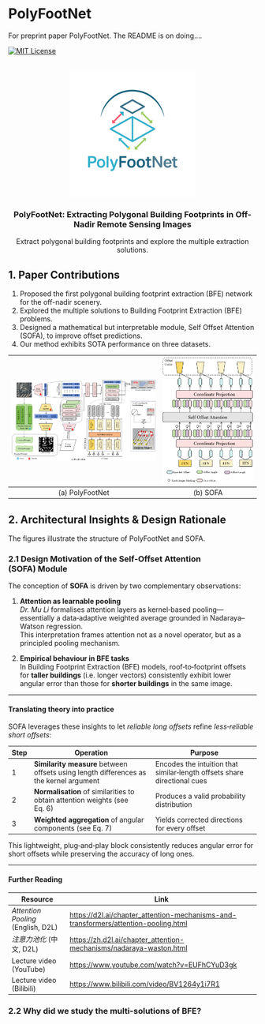 # PolyFootNet
For preprint paper PolyFootNet. The README is on doing....
<a name="readme-top"></a>
<!--
*** Thanks for checking out the Best-README-Template. If you have a suggestion
*** that would make this better, please fork the repo and create a pull request
*** or simply open an issue with the tag "enhancement".
*** Don't forget to give the project a star!
*** Thanks again! Now go create something AMAZING! :D
-->


<!-- PROJECT SHIELDS -->
<!--
*** I'm using markdown "reference style" links for readability.
*** Reference links are enclosed in brackets [ ] instead of parentheses ( ).
*** See the bottom of this document for the declaration of the reference variables
*** for contributors-url, forks-url, etc. This is an optional, concise syntax you may use.
*** https://www.markdownguide.org/basic-syntax/#reference-style-links
-->
<!-- [![Contributors][contributors-shield]][contributors-url] -->

[![MIT License][license-shield]][license-url]



<!-- PROJECT LOGO -->
<br />
<div align="center">
  <a href="https://github.com">
    <img src="icons/icon_polyfootnet.png" alt="Logo" width="256" height="256">
  </a>

  <h3 align="center">PolyFootNet: Extracting Polygonal Building
Footprints in Off-Nadir Remote Sensing Images</h3>

  <p align="center">
    Extract polygonal building footprints and explore the multiple extraction solutions.
  </p>
</div>

## 1. Paper Contributions
1. Proposed the first polygonal building footprint extraction (BFE) network for the off-nadir scenery. 
2. Explored the multiple solutions to Building Footprint Extraction (BFE) problems. 
3. Designed a mathematical but interpretable module, Self Offset Attention (SOFA), to improve offset predictions. 
4. Our method exhibits SOTA performance on three datasets. 

<!-- [![Product Name Screen Shot][product-screenshot]](https://example.com) -->
| ![Product Name Screen Shot][PolyFootNet-screenshot] | ![Product Name Screen Shot][SOFA-screenshot] |
| :---: | :---: |
| (a) PolyFootNet| (b) SOFA |

## 2. Architectural Insights & Design Rationale
The figures illustrate the structure of PolyFootNet and SOFA. 

### 2.1 Design Motivation of the Self‑Offset Attention (SOFA) Module

The conception of **SOFA** is driven by two complementary observations:

1. **Attention as learnable pooling**  
   *Dr. Mu Li* formalises attention layers as kernel‑based pooling—essentially a data‑adaptive weighted average grounded in Nadaraya–Watson regression.  
   This interpretation frames attention not as a novel operator, but as a principled pooling mechanism.

2. **Empirical behaviour in BFE tasks**  
   In Building Footprint Extraction (BFE) models, roof‑to‑footprint offsets for **taller buildings** (i.e. longer vectors) consistently exhibit lower angular error than those for **shorter buildings** in the same image.

---

#### Translating theory into practice

SOFA leverages these insights to let *reliable long offsets* refine *less‑reliable short offsets*:

| Step | Operation | Purpose |
|------|-----------|---------|
| 1 | **Similarity measure** between offsets using length differences as the kernel argument | Encodes the intuition that similar‑length offsets share directional cues |
| 2 | **Normalisation** of similarities to obtain attention weights (see Eq. 6) | Produces a valid probability distribution |
| 3 | **Weighted aggregation** of angular components (see Eq. 7) | Yields corrected directions for every offset |

This lightweight, plug‑and‑play block consistently reduces angular error for short offsets while preserving the accuracy of long ones.

---

#### Further Reading

| Resource | Link |
|----------|------|
| *Attention Pooling* (English, D2L) | <https://d2l.ai/chapter_attention-mechanisms-and-transformers/attention-pooling.html> |
| *注意力池化* (中文, D2L) | <https://zh.d2l.ai/chapter_attention-mechanisms/nadaraya-waston.html> |
| Lecture video (YouTube) | <https://www.youtube.com/watch?v=EUFhCYuD3gk> |
| Lecture video (Bilibili) | <https://www.bilibili.com/video/BV1264y1i7R1> |


### 2.2 Why did we study the multi-solutions of BFE?

<!-- MARKDOWN LINKS & IMAGES -->
<!-- https://www.markdownguide.org/basic-syntax/#reference-style-links -->
[contributors-shield]: https://img.shields.io/github/contributors/othneildrew/Best-README-Template.svg?style=for-the-badge
[contributors-url]: https://github.com/
[forks-shield]: https://img.shields.io/github/forks/othneildrew/Best-README-Template.svg?style=for-the-badge
[forks-url]: https://github.com/network/members
[stars-shield]: https://img.shields.io/github/stars/othneildrew/Best-README-Template.svg?style=for-the-badge
[stars-url]: https://github.com/stargazers
[issues-shield]: https://img.shields.io/github/issues/othneildrew/Best-README-Template.svg?style=for-the-badge
[issues-url]: https://github.com/issues
[license-shield]: https://img.shields.io/github/license/othneildrew/Best-README-Template.svg?style=for-the-badge
[license-url]: LICENSE
[PolyFootNet-screenshot]: icons/PolyFootNet.png
[SOFA-screenshot]: icons/SOFA.png
[Next.js]: https://img.shields.io/badge/next.js-000000?style=for-the-badge&logo=nextdotjs&logoColor=white
[Next-url]: https://nextjs.org/
[React.js]: https://img.shields.io/badge/React-20232A?style=for-the-badge&logo=react&logoColor=61DAFB
[React-url]: https://reactjs.org/
[Vue.js]: https://img.shields.io/badge/Vue.js-35495E?style=for-the-badge&logo=vuedotjs&logoColor=4FC08D
[Vue-url]: https://vuejs.org/
[Angular.io]: https://img.shields.io/badge/Angular-DD0031?style=for-the-badge&logo=angular&logoColor=white
[Angular-url]: https://angular.io/
[Svelte.dev]: https://img.shields.io/badge/Svelte-4A4A55?style=for-the-badge&logo=svelte&logoColor=FF3E00
[Svelte-url]: https://svelte.dev/
[Laravel.com]: https://img.shields.io/badge/Laravel-FF2D20?style=for-the-badge&logo=laravel&logoColor=white
[Laravel-url]: https://laravel.com
[Bootstrap.com]: https://img.shields.io/badge/Bootstrap-563D7C?style=for-the-badge&logo=bootstrap&logoColor=white
[Bootstrap-url]: https://getbootstrap.com
[JQuery.com]: https://img.shields.io/badge/jQuery-0769AD?style=for-the-badge&logo=jquery&logoColor=white
[JQuery-url]: https://jquery.com 

[Huizhou]: https://portland-my.sharepoint.com/:f:/g/personal/kaili37-c_my_cityu_edu_hk/Ep2EnO01ZghPuebKASl5h60BUjbBvrbiSHKoSiwfIBYBNg?e=7hdlzQ

[OBMweight]: https://1drv.ms/u/c/4714078bb90d0216/EbVLDOlRwlZHr5h60nC3HuoBk1QrRFc6QqY_oXPCz-_3nA?e=Xbe1Qc
[pytorch.org]: https://pytorch.org
[MMDetection.git]: https://github.com/open-mmlab/mmdetection
[pytorch]: https://pytorch.org
[MMDetection]: https://github.com/open-mmlab/mmdetection
[BONAI.git]: https://github.com/jwwangchn/BONAI
[BONAI]: https://github.com/jwwangchn/BONAI
[SAM]: https://github.com/facebookresearch/segment-anything
